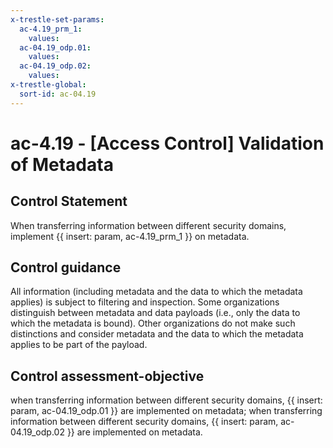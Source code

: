 ```yaml
---
x-trestle-set-params:
  ac-4.19_prm_1:
    values:
  ac-04.19_odp.01:
    values:
  ac-04.19_odp.02:
    values:
x-trestle-global:
  sort-id: ac-04.19
---
```


# ac-4.19 - \[Access Control\] Validation of Metadata

## Control Statement

When transferring information between different security domains, implement {{ insert: param, ac-4.19_prm_1 }} on metadata.

## Control guidance

All information (including metadata and the data to which the metadata applies) is subject to filtering and inspection. Some organizations distinguish between metadata and data payloads (i.e., only the data to which the metadata is bound). Other organizations do not make such distinctions and consider metadata and the data to which the metadata applies to be part of the payload.

## Control assessment-objective

when transferring information between different security domains, {{ insert: param, ac-04.19_odp.01 }} are implemented on metadata;
when transferring information between different security domains, {{ insert: param, ac-04.19_odp.02 }} are implemented on metadata.
